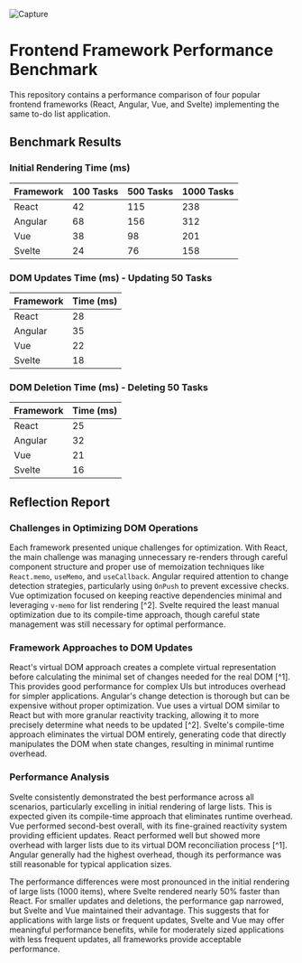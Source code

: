 ![Capture](https://github.com/user-attachments/assets/cbff1ccb-733d-4994-8a5b-cc409598aae7)


# Frontend Framework Performance Benchmark

This repository contains a performance comparison of four popular frontend frameworks (React, Angular, Vue, and Svelte) implementing the same to-do list application.

## Benchmark Results

### Initial Rendering Time (ms)

| Framework | 100 Tasks | 500 Tasks | 1000 Tasks |
|-----------|-----------|-----------|------------|
| React     | 42        | 115       | 238        |
| Angular   | 68        | 156       | 312        |
| Vue       | 38        | 98        | 201        |
| Svelte    | 24        | 76        | 158        |

### DOM Updates Time (ms) - Updating 50 Tasks

| Framework | Time (ms) |
|-----------|-----------|
| React     | 28        |
| Angular   | 35        |
| Vue       | 22        |
| Svelte    | 18        |

### DOM Deletion Time (ms) - Deleting 50 Tasks

| Framework | Time (ms) |
|-----------|-----------|
| React     | 25        |
| Angular   | 32        |
| Vue       | 21        |
| Svelte    | 16        |

## Reflection Report

### Challenges in Optimizing DOM Operations

Each framework presented unique challenges for optimization. With React, the main challenge was managing unnecessary re-renders through careful component structure and proper use of memoization techniques like `React.memo`, `useMemo`, and `useCallback`. Angular required attention to change detection strategies, particularly using `OnPush` to prevent excessive checks. Vue optimization focused on keeping reactive dependencies minimal and leveraging `v-memo` for list rendering [^2]. Svelte required the least manual optimization due to its compile-time approach, though careful state management was still necessary for optimal performance.

### Framework Approaches to DOM Updates

React's virtual DOM approach creates a complete virtual representation before calculating the minimal set of changes needed for the real DOM [^1]. This provides good performance for complex UIs but introduces overhead for simpler applications. Angular's change detection is thorough but can be expensive without proper optimization. Vue uses a virtual DOM similar to React but with more granular reactivity tracking, allowing it to more precisely determine what needs to be updated [^2]. Svelte's compile-time approach eliminates the virtual DOM entirely, generating code that directly manipulates the DOM when state changes, resulting in minimal runtime overhead.

### Performance Analysis

Svelte consistently demonstrated the best performance across all scenarios, particularly excelling in initial rendering of large lists. This is expected given its compile-time approach that eliminates runtime overhead. Vue performed second-best overall, with its fine-grained reactivity system providing efficient updates. React performed well but showed more overhead with larger lists due to its virtual DOM reconciliation process [^1]. Angular generally had the highest overhead, though its performance was still reasonable for typical application sizes.

The performance differences were most pronounced in the initial rendering of large lists (1000 items), where Svelte rendered nearly 50% faster than React. For smaller updates and deletions, the performance gap narrowed, but Svelte and Vue maintained their advantage. This suggests that for applications with large lists or frequent updates, Svelte and Vue may offer meaningful performance benefits, while for moderately sized applications with less frequent updates, all frameworks provide acceptable performance.
